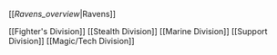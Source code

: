 [[_Ravens_overview_|Ravens]]

[[Fighter's Division]]
[[Stealth Division]]
[[Marine Division]]
[[Support Division]]
[[Magic/Tech Division]]

